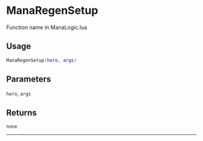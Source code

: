 # ManaRegenSetup
Function name in ManaLogic.lua
## Usage
```lua
ManaRegenSetup(hero, args)
```
## Parameters
`hero`, `args`
## Returns
`none`

---